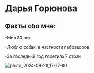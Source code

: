 # Дарья Горюнова

## Факты обо мне:
-Мне 30 лет

-Люблю собак, в частности лабрадоров

-За последний год посетила 7 стран

![photo_2024-09-20_17-17-00](https://github.com/user-attachments/assets/03513618-06bf-46e4-a06b-57f39da8faad)

